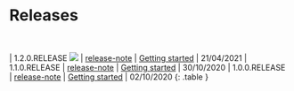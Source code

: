 <!-- Copyright (c) 2020-2021 RTE (https://www.rte-france.com)                                                  -->
<!-- Copyright (c) 2020-2021 RTE international (https://www.rte-international.com)                             -->
<!-- See AUTHORS.txt                                                                                      -->
<!-- This document is subject to the terms of the Creative Commons Attribution 4.0 International license. -->
<!-- If a copy of the license was not distributed with this                                               -->
<!-- file, You can obtain one at https://creativecommons.org/licenses/by/4.0/.                            -->
<!-- SPDX-License-Identifier: CC-BY-4.0                                                                   -->

# Releases

<br/>

| 1.2.0.RELEASE ![](https://img.shields.io/badge/-current-blue)  | [release-note](/documentation/current/release_note/) | [Getting started](/documentation/current/getting_started/) | 21/04/2021
| 1.1.0.RELEASE                                                  | [release-note](/documentation/archive/1.1.0.RELEASE/release_note/) | [Getting started](/documentation/archive/1.1.0.RELEASE/getting_started/) | 30/10/2020
| 1.0.0.RELEASE                                                  | [release-note](/documentation/archive/1.0.0.RELEASE/release_note/) | [Getting started](/documentation/archive/1.0.0.RELEASE/getting_started/) | 02/10/2020
{: .table }

<br/>